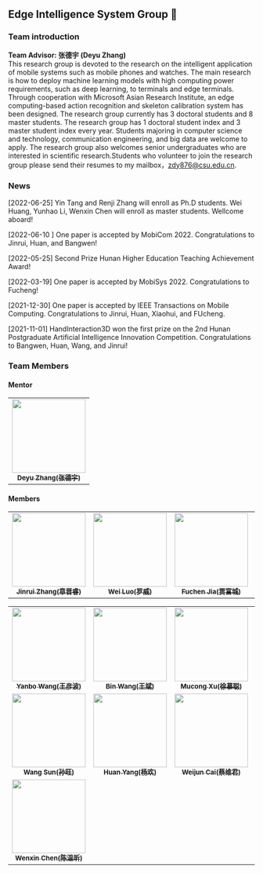 ## Edge Intelligence System Group 👋

### Team introduction
**Team Advisor: 张德宇 (Deyu Zhang)**<br> 
This research group is devoted to the research on the intelligent application of mobile systems such as mobile phones and watches. The main research is how to deploy machine learning models with high computing power requirements, such as deep learning, to terminals and edge terminals. Through cooperation with Microsoft Asian Research Institute, an edge computing-based action recognition and skeleton calibration system has been designed. The research group currently has 3 doctoral students and 8 master students. The research group has 1 doctoral student index and 3 master student index every year. Students majoring in computer science and technology, communication engineering, and big data are welcome to apply. The research group also welcomes senior undergraduates who are interested in scientific research.Students who volunteer to join the research group please send their resumes to my mailbox，zdy876@csu.edu.cn.

### News
[2022-06-25] Yin Tang and Renji Zhang will enroll as Ph.D students. Wei Huang, Yunhao Li, Wenxin Chen will enroll as master students. Wellcome aboard!

[2022-06-10 ] One paper is accepted by MobiCom 2022. Congratulations to Jinrui, Huan, and Bangwen!

[2022-05-25] Second Prize Hunan Higher Education Teaching Achievement Award!

[2022-03-19] One paper is accepted by MobiSys 2022. Congratulations to Fucheng!

[2021-12-30] One paper is accepted by IEEE Transactions on Mobile Computing. Congratulations to Jinrui, Huan, Xiaohui, and FUcheng.

[2021-11-01] HandInteraction3D won the first prize on the 2nd Hunan Postgraduate Artificial Intelligence Innovation Competition. Congratulations to Bangwen, Huan, Wang, and Jinrui!

### Team Members

#### Mentor
<table>
<tr>
<td align="center"><a href="https://github.com/Deyujonney"><img src="https://avatars.githubusercontent.com/u/38066171?v=4?s=120" width="150px;" alt=""/><br /><sub><b>Deyu Zhang(张德宇)</b></sub></a><br /></td>
</tr>
</table>




#### Members

<table>
<tr>
<td align="center"><a href="https://github.com/ZJR-CSU"><img src="https://avatars.githubusercontent.com/u/25000811?v=4?s=120" width="150px;" alt=""/><br /><sub><b>Jinrui Zhang(章晋睿)</b></sub></a><br /></td>
<td align="center"><a href="https://github.com/Rorwey"><img src="https://avatars.githubusercontent.com/u/15143806?v=4?s=120" width="150px;" alt=""/><br /><sub><b>Wei Luo(罗威)</b></sub></a><br /></td>
<td align="center"><a href="https://github.com/FuchengJia1996"><img src="https://avatars.githubusercontent.com/u/75013397?v=4?s=120" width="150px;" alt=""/><br /><sub><b>Fuchen Jia(贾富城)</b></sub></a><br /></td>
<td align="center"><a href="https://github.com/ZXiiiC"><img src="https://avatars.githubusercontent.com/u/72813202?v=4?s=120" width="150px;" alt=""/><br /><sub><b>Xichen Zhang(张熙铖)</b></sub></a><br /></td>
</tr>
</table>




<table>
<tr>
<td align="center"><a href="https://github.com/wangyanbo1993"><img src="https://avatars.githubusercontent.com/u/53209910?v=4?s=120" width="150px;" alt=""/><br /><sub><b>Yanbo Wang(王彦波)</b></sub></a><br /></td>
<td align="center"><a href="https://github.com/wangbin1002"><img src="https://avatars.githubusercontent.com/u/26839456?v=4?s=120" width="150px;" alt=""/><br /><sub><b>Bin Wang(王斌)</b></sub></a><br /></td>
<td align="center"><a href="https://github.com/xumucong"><img src="https://avatars.githubusercontent.com/u/29012078?v=4?s=120" width="150px;" alt=""/><br /><sub><b>Mucong Xu(徐慕聪)</b></sub></a><br /></td>
<td align="center"><a href="https://github.com/OrangeFower"><img src="https://avatars.githubusercontent.com/u/50410627?v=4?s=120" width="150px;" alt=""/><br /><sub><b>En Cheng(成恩)</b></sub></a><br /></td>
<td align="center"><a href="https://github.com/BangwenHe"><img src="https://avatars.githubusercontent.com/u/32662175?v=4?s=120" width="150px;" alt=""/><br /><sub><b>Bangwen He(何榜文)</b></sub></a><br /></td>
</tr>
<tr>
<td align="center"><a href="https://github.com/Geeksun2018"><img src="https://avatars.githubusercontent.com/u/42086593?v=4?s=120" width="150px;" alt=""/><br /><sub><b>Wang Sun(孙旺)</b></sub></a><br /></td>
<td align="center"><a href="https://github.com/SheepHuan"><img src="https://avatars.githubusercontent.com/u/48245110?v=4?s=120" width="150px;" alt=""/><br /><sub><b>Huan Yang(杨欢)</b></sub></a><br /></td>
<td align="center"><a href="https://github.com/TsaiVikin"><img src="https://avatars.githubusercontent.com/u/78303554?v=4?s=120" width="150px;" alt=""/><br /><sub><b>Weijun Cai(蔡维君)</b></sub></a><br /></td>
<td align="center"><a href="https://github.com/chenzhuoer"><img src="https://avatars.githubusercontent.com/u/82086797?v=4?s=120" width="150px;" alt=""/><br /><sub><b>Zhuoer Chen(陈卓尔)</b></sub></a><br /></td>
<td align="center"><a href="https://github.com/chestnut0912"><img src="https://avatars.githubusercontent.com/u/76651653?v=4?s=120" width="150px;" alt=""/><br /><sub><b>Yunhao Li(李云皓)</b></sub></a><br /></td>
</tr>
<tr>
<td align="center"><a href="https://github.com/Storagebox828"><img src="https://avatars.githubusercontent.com/u/102845669?v=4?s=120" width="150px;" alt=""/><br /><sub><b>Wenxin Chen(陈温昕)</b></sub></a><br /></td>
</tr>
</table>
